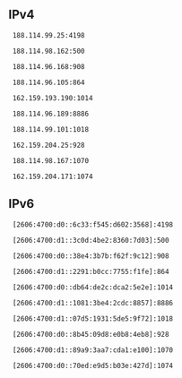 ## IPv4
```
 188.114.99.25:4198
```
```
 188.114.98.162:500
```
```
 188.114.96.168:908
```
```
 188.114.96.105:864
```
```
 162.159.193.190:1014
```
```
 188.114.96.189:8886
```
```
 188.114.99.101:1018
```
```
 162.159.204.25:928
```
```
 188.114.98.167:1070
```
```
 162.159.204.171:1074
```

## IPv6
```
 [2606:4700:d0::6c33:f545:d602:3568]:4198
```
```
 [2606:4700:d1::3c0d:4be2:8360:7d03]:500
```
```
 [2606:4700:d0::38e4:3b7b:f62f:9c12]:908
```
```
 [2606:4700:d1::2291:b0cc:7755:f1fe]:864
```
```
 [2606:4700:d0::db64:de2c:dca2:5e2e]:1014
```
```
 [2606:4700:d1::1081:3be4:2cdc:8857]:8886
```
```
 [2606:4700:d1::07d5:1931:5de5:9f72]:1018
```
```
 [2606:4700:d0::8b45:09d8:e0b8:4eb8]:928
```
```
 [2606:4700:d1::89a9:3aa7:cda1:e100]:1070
```
```
 [2606:4700:d0::70ed:e9d5:b03e:427d]:1074
```
